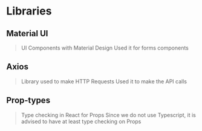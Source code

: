 # Libraries
## Material UI
> UI Components with Material Design
> Used it for forms components
## Axios
> Library used to make HTTP Requests
> Used it to make the API calls
## Prop-types
> Type checking in React for Props
> Since we do not use Typescript, it is advised to have at least type checking on Props
